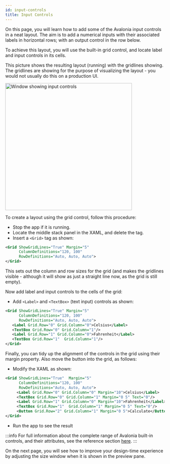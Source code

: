 ```yaml
---
id: input-controls
title: Input Controls
---
```


On this page, you will learn how to add some of the Avalonia input controls in a neat layout. The aim is to add a numerical inputs with their associated labels in horizontal rows; with an output control in the row below. 

To achieve this layout, you will use the built-in grid control, and locate label and input controls in its cells.

This picture shows the resulting layout (running) with the gridlines showing. The gridlines are showing for the purpose of visualizing the layout - you would not usually do this on a production UI. 

<div style={{textAlign: 'center'}}>
    <img src="/img/get-started/test-drive/input-controls.png" alt="Window showing input controls" width="400" />
</div>

To create a layout using the grid control, follow this procedure:

- Stop the app if it is running.
- Locate the middle stack panel in the XAML, and delete the tag.
- Insert a `<Grid>` tag as shown:

```xml
<Grid ShowGridLines="True" Margin="5"
      ColumnDefinitions="120, 100" 
      RowDefinitions="Auto, Auto, Auto">  
</Grid>
```

This sets out the column and row sizes for the grid (and makes the gridlines visible - although it will show as just a straight line now, as the grid is still empty).

Now add label and input controls to the cells of the grid:

- Add `<Label>` and `<TextBox>` (text input) controls as shown:

```xml
<Grid ShowGridLines="True" Margin="5"
      ColumnDefinitions="120, 100" 
      RowDefinitions="Auto, Auto, Auto">
   <Label Grid.Row="0" Grid.Column="0">Celsius</Label>
   <TextBox Grid.Row="0" Grid.Column="1"/>
   <Label Grid.Row="1" Grid.Column="0">Fahrenheit</Label>
   <TextBox Grid.Row="1"  Grid.Column="1"/>
</Grid>
```

Finally, you can tidy up the alignment of the controls in the grid using their margin property. Also move the button into the grid, as follows:

- Modify the XAML as shown:

```xml
<Grid ShowGridLines="True"  Margin="5" 
      ColumnDefinitions="120, 100" 
      RowDefinitions="Auto, Auto, Auto">
     <Label Grid.Row="0" Grid.Column="0" Margin="10">Celsius</Label>
     <TextBox Grid.Row="0" Grid.Column="1" Margin="0 5" Text="0"/>
     <Label Grid.Row="1" Grid.Column="0" Margin="10">Fahrenheit</Label>
     <TextBox Grid.Row="1"  Grid.Column="1" Margin="0 5" Text="0"/>
     <Button Grid.Row="2" Grid.Column="1" Margin="0 5">Calculate</Button>
</Grid>
```

- Run the app to see the result



:::info
For full information about the complete range of Avalonia built-in controls, and their attributes, see the reference section [here](../reference/controls/).
:::

On the next page, you will see how to improve your design-time experience by adjusting the size window when it is shown in the preview pane.
